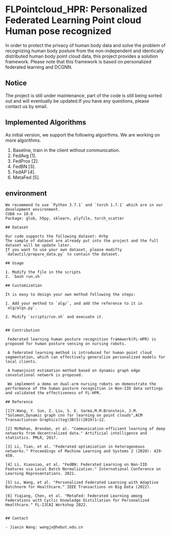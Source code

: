 # FLPointcloud_HPR: Personalized Federated Learning Point cloud Human pose recognized

In order to protect the privacy of human body data and solve the problem of recognizing human body posture 
from the non-independent and identically distributed human body point cloud data, this project provides a solution framework.
Please note that this framework is based on personalized federated learning and DCGNN.

## Notice
The project is still under maintenance, part of the code is still being sorted out and will eventually be updated.If you have any questions, please contact us by email.

## Implemented Algorithms

As initial version, we support the following algoirthms. We are working on more algorithms. 

1. Baseline, train in the client without communication.
2. FedAvg [1].
3. FedProx [2].
4. FedBN [3].
5. FedAP [4].
6. MetaFed [5].

## environment
```
We recommend to use `Python 3.7.1` and `torch 1.7.1` which are in our development environment.
CUDA >= 10.0
Package: glob, h5py, sklearn, plyfile, torch_scatter

## Dataset

Our code supports the following dataset: Hrhp
The sample of dataset are already put into the project and the full dataset will be update later.
If you want to use your own dataset, please modifty `datautil/prepare_data.py` to contain the dataset.

## Usage

1. Modify the file in the scripts
2. `bash run.sh`

## Customization

It is easy to design your own method following the steps:

1. Add your method to `alg/`, and add the reference to it in `alg/algs.py`.

2. Midify `scripts/run.sh` and execuate it.


## Contribution

 Federated learning human posture recognition framework(FL-HPR) is proposed for human posture sensing on nursing robots.

 A federated learning method is introduced for human point cloud segmentation, which can effectively generalize personalized models for local clients.

 A humanjoint estimation method based on dynamic graph edge convolutional network is proposed.

 We implement a demo on dual-arm nursing robots on demonstrate the performance of the human posture recognition in Non-IID data settings and validated the effectiveness of FL-HPR.

## Reference

[1]Y.Wang, Y. Sun, Z. Liu, S. E. Sarma,M.M.Bronstein, J.M. "Solomon,Dynamic graph cnn for learning on point clouds",ACM Transactionson Graphics(tog)38(5)(2019)1–12.

[2] McMahan, Brendan, et al. "Communication-efficient learning of deep networks from decentralized data." Artificial intelligence and statistics. PMLR, 2017.

[3] Li, Tian, et al. "Federated optimization in heterogeneous networks." Proceedings of Machine Learning and Systems 2 (2020): 429-450.

[4] Li, Xiaoxiao, et al. "FedBN: Federated Learning on Non-IID Features via Local Batch Normalization." International Conference on Learning Representations. 2021.

[5] Lu, Wang, et al. "Personalized Federated Learning with Adaptive Batchnorm for Healthcare." IEEE Transactions on Big Data (2022).

[6] Yiqiang, Chen, et al. "MetaFed: Federated Learning among Federations with Cyclic Knowledge Distillation for Personalized Healthcare." FL-IJCAI Workshop 2022.


## Contact

- Jiaxin Wang: wangjx@hebut.edu.cn



